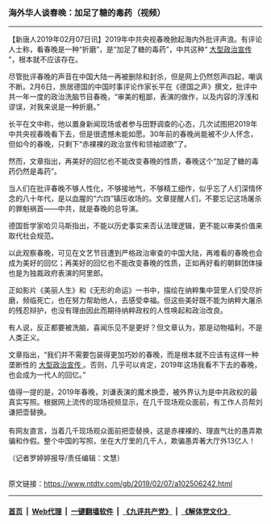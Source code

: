 ### 海外华人谈春晚：加足了糖的毒药（视频）
------------------------

<div class="post_content">
 <p>
  【新唐人2019年02月07日讯】2019年中共央视春晚掀起海内外批评声浪。有评论人士称，看春晚是一种“折磨”，是“加足了糖的毒药”，中共这种“
  <a href="https://www.ntdtv.com/gb/大型政治宣传.htm">
   大型政治宣传
  </a>
  ”，根本就不应该存在。
 </p>
 <p>
  尽管批评春晚的声音在中国大陆一再被删除和封杀，但是网上仍然怨声四起，嘲讽不断。2月6日，旅居德国的中国时事评论作家长平在《德国之声》撰文，批评中共一年一度的政治洗脑节目春晚，“审美的粗鄙，表演的做作，以及内容的浮浅和谬误，对我来说是一种折磨。”
 </p>
 <p>
  长平在文中称，他以置身新闻现场或者参与田野调查的心态，几次试图把2019年中共央视春晚看下去，但是很遗憾未能如愿。30年前的春晚尚能被不少人怀念，但如今的春晚，只剩下“赤裸裸的政治宣传和领袖颂歌”了。
 </p>
 <p>
  然而，文章指出，再美好的回忆也不能改变春晚的性质，春晚这个“加足了糖的毒药仍然是毒药”。
 </p>
 <p>
  当人们在批评春晚不够人性化，不够接地气，不够精工细作，似乎忘了人们深情怀念的八十年代，是以血腥的“六四”镇压收场的。文章提醒人们，不要忘记这场屠杀的罪魁祸首——中共，就是春晚的总导演。
 </p>
 <p>
  德国哲学家哈贝马斯指出，不能以历史事实来否认法理逻辑，更不能以审美价值来取代社会规范。
 </p>
 <p>
  以此观察春晚，可见在文艺节目遭到严格政治审查的中国大陆，再难看的春晚也会成为美好的回忆；再美好的回忆也不能改变春晚的性质，正如再好看的朝鲜团体操也是为独裁政府表演的阿里郎。
 </p>
 <p>
  正如影片《美丽人生》和《无形的命运》一书中，描绘在纳粹集中营里人们受尽折磨，频临死亡，也在努力帮助他人，去感受幸福。但这些美好既不能为纳粹大屠杀的残忍辩护，也没有理由因此而期待纳粹政权的人性唤起和政治改良。
 </p>
 <p>
  有人说，反正都要被洗脑，喜闻乐见不是更好？但文章认为，那是动物福利，不是人类正义。
 </p>
 <p>
  文章指出，“我们并不需要包装得更加巧妙的春晚，而是根本就不应该有这样一种垄断性的
  <a href="https://www.ntdtv.com/gb/大型政治宣传.htm">
   大型政治宣传
  </a>
  。否则，几乎可以肯定，2019年这场我看不下去的春晚，也会成为一代人的回忆。”
 </p>
 <p>
  值得一提的是，2019年春晚，刘谦表演的魔术换壶，被外界认为是中共政权的最真实写照。根据网上流传的现场视频显示，在几千现场观众面前，有工作人员帮刘谦把壶替换。
  <br>
   <br/>
   有网友直言，当着几千现场观众面前把壶替换，这是赤裸裸的、理直气壮的愚弄欺骗和作假。整个中国的写照，坐在大厅里的几千人，欺骗愚弄著大厅外13亿人！
  </br>
 </p>
 <p>
  （记者罗婷婷报导/责任编辑：文慧）
 </p>
 <div class="single_ad">
 </div>
</div>

<br/>原文链接：https://www.ntdtv.com/gb/2019/02/07/a102506242.html


------------------------
#### [首页](https://github.com/gfw-breaker/banned-news/blob/master/README.md) &nbsp;|&nbsp; [Web代理](https://github.com/labour-camp/helloworld) &nbsp;|&nbsp; [一键翻墙软件](https://github.com/gfw-breaker/nogfw/blob/master/README.md) &nbsp;|&nbsp; [《九评共产党》](https://github.com/gfw-breaker/9ping.md/blob/master/README.md#九评之一评共产党是什么) &nbsp;|&nbsp; [《解体党文化》](https://github.com/gfw-breaker/jtdwh.md/blob/master/README.md#绪论)

